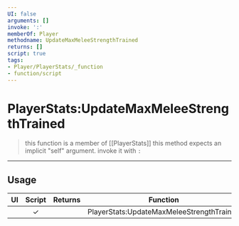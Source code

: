```yaml
---
UI: false
arguments: []
invoke: ':'
memberOf: Player
methodname: UpdateMaxMeleeStrengthTrained
returns: []
script: true
tags:
- Player/PlayerStats/_function
- function/script
---
```

# PlayerStats:UpdateMaxMeleeStrengthTrained
> this function is a member of [[PlayerStats]]
> this method expects an implicit "self" argument. invoke it with `:`
-----
## Usage
|  UI | Script | Returns | Function | Arguments |
|:---:|:------:|-------:|:--------:|:---------|
| |✓||PlayerStats:UpdateMaxMeleeStrengthTrained||
